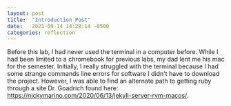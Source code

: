 ```yaml
---
layout: post
title:  "Introduction Post"
date:   2021-09-14 14:28:14 -0500
categories: reflection
---
```

Before this lab, I had never used the terminal in a computer before. While I had been limited to a chromebook for previous labs, my dad lent me his mac for the semester. Initially, I really struggled with the terminal because I had some strange commands line errors for software I didn't have to download the project. However, I was able to find an alternate path to getting ruby through a site Dr. Goadrich found here: https://nickymarino.com/2020/06/13/jekyll-server-rvm-macos/.
